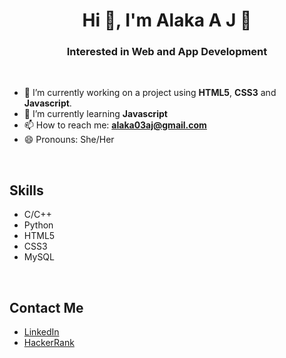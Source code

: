 <h1 align="center">Hi 👋, I'm Alaka A J 🐰</h1>
<h3 align="center">Interested in Web and App Development</h3>
<br>

- 🔭 I’m currently working on a project using **HTML5**, **CSS3** and **Javascript**.
- 🌱 I’m currently learning **Javascript**
- 📫 How to reach me: **alaka03aj@gmail.com**
- 😄 Pronouns: She/Her

<br>

<h2>Skills</h2>
<ul>
  <li>C/C++</li>
  <li>Python</li>
  <li>HTML5</li>
  <li>CSS3</li>
  <li>MySQL</li>
</ul>

<br>

<h2>Contact Me</h2>
<ul>
  <li><a href = "https://www.linkedin.com/in/alaka-aj/" target = "_blank">LinkedIn</a></li>
  <li><a href = "https://www.hackerrank.com/alaka03aj" target = "_blank">HackerRank</a></li>
</ul>





